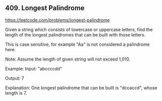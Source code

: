 ## 409. Longest Palindrome

https://leetcode.com/problems/longest-palindrome

Given a string which consists of lowercase or uppercase letters, find the length of the longest palindromes that can be built with those letters.

This is case sensitive, for example "Aa" is not considered a palindrome here.

Note:
Assume the length of given string will not exceed 1,010.

Example:
Input:
"abccccdd"

Output:
7

Explanation:
One longest palindrome that can be built is "dccaccd", whose length is 7.
